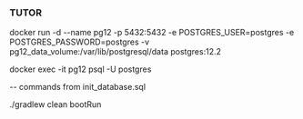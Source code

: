 ### TUTOR

docker run -d --name pg12 -p 5432:5432 -e POSTGRES_USER=postgres -e POSTGRES_PASSWORD=postgres -v pg12_data_volume:/var/lib/postgresql/data postgres:12.2

docker exec -it pg12 psql -U postgres

-- commands from init_database.sql

./gradlew clean bootRun
